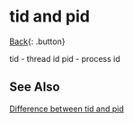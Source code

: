 # tid and pid

[Back](../index.md#unix){: .button}

tid - thread id
pid - process id

## See Also

[Difference between tid and pid](https://stackoverflow.com/questions/4517301/difference-between-pid-and-tid#8787888)
